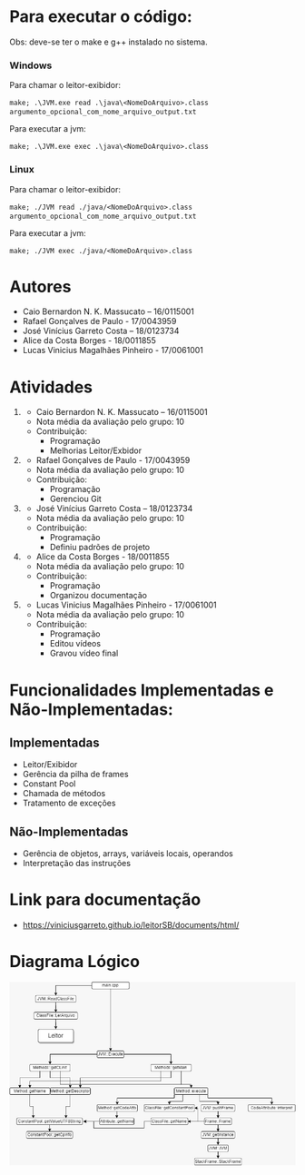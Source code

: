 # Para executar o código:

Obs: deve-se ter o make e g++ instalado no sistema.

### Windows

Para chamar o leitor-exibidor:

```
make; .\JVM.exe read .\java\<NomeDoArquivo>.class argumento_opcional_com_nome_arquivo_output.txt
```

Para executar a jvm:

```
make; .\JVM.exe exec .\java\<NomeDoArquivo>.class
```

### Linux

Para chamar o leitor-exibidor:

```
make; ./JVM read ./java/<NomeDoArquivo>.class argumento_opcional_com_nome_arquivo_output.txt
```

Para executar a jvm:

```
make; ./JVM exec ./java/<NomeDoArquivo>.class
```

# Autores

- Caio Bernardon N. K. Massucato – 16/0115001
- Rafael Gonçalves de Paulo - 17/0043959
- José Vinícius Garreto Costa – 18/0123734
- Alice da Costa Borges - 18/0011855
- Lucas Vinicius Magalhães Pinheiro - 17/0061001

# Atividades

1.  - Caio Bernardon N. K. Massucato – 16/0115001
    - Nota média da avaliação pelo grupo: 10
    - Contribuição:
      - Programação
      - Melhorias Leitor/Exbidor

2.  - Rafael Gonçalves de Paulo - 17/0043959
    - Nota média da avaliação pelo grupo: 10
    - Contribuição:
      - Programação
      - Gerenciou Git

3.  - José Vinícius Garreto Costa – 18/0123734
    - Nota média da avaliação pelo grupo: 10
    - Contribuição:
      - Programação
      - Definiu padrões de projeto

4.  - Alice da Costa Borges - 18/0011855
    - Nota média da avaliação pelo grupo: 10
    - Contribuição:
      - Programação
      - Organizou documentação

5.  - Lucas Vinicius Magalhães Pinheiro - 17/0061001
    - Nota média da avaliação pelo grupo: 10
    - Contribuição:
      - Programação
      - Editou vídeos
      - Gravou vídeo final

# Funcionalidades Implementadas e Não-Implementadas:

## Implementadas

- Leitor/Exibidor
- Gerência da pilha de frames
- Constant Pool
- Chamada de métodos
- Tratamento de exceções

## Não-Implementadas

- Gerência de objetos, arrays, variáveis locais, operandos
- Interpretação das instruções

# Link para documentação

- https://viniciusgarreto.github.io/leitorSB/documents/html/

# Diagrama Lógico

![Comunicação entre os módulos](images/diagrama.jpg)
